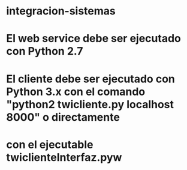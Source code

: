 # integracion-sistemas
# El web service debe ser ejecutado con Python 2.7
# El cliente debe ser ejecutado con Python 3.x con el comando "python2 twicliente.py localhost 8000" o directamente
# con el ejecutable twiclienteInterfaz.pyw

